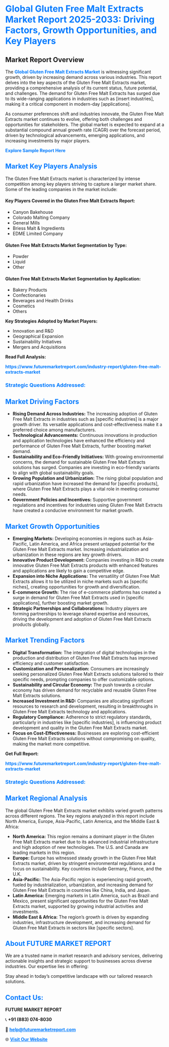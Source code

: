 <h1 style="color: #007BFF;">Global Gluten Free Malt Extracts Market Report 2025-2033: Driving Factors, Growth Opportunities, and Key Players</h1>

<section id="overview">
<h2>Market Report Overview</h2>
<p>The <a href="https://www.futuremarketreport.com/industry-report/gluten-free-malt-extracts-market" style="color: #007BFF; text-decoration: none;"><strong>Global Gluten Free Malt Extracts Market</strong></a> is witnessing significant growth, driven by increasing demand across various industries. This report delves into the key aspects of the Gluten Free Malt Extracts market, providing a comprehensive analysis of its current status, future potential, and challenges. The demand for Gluten Free Malt Extracts has surged due to its wide-ranging applications in industries such as [insert industries], making it a critical component in modern-day [applications].</p>
<p>As consumer preferences shift and industries innovate, the Gluten Free Malt Extracts market continues to evolve, offering both challenges and opportunities for stakeholders. The global market is expected to expand at a substantial compound annual growth rate (CAGR) over the forecast period, driven by technological advancements, emerging applications, and increasing investments by major players.</p>
</section>

<section id="overview">
<p><a href="https://www.futuremarketreport.com/request-sample/reportId=89012" style="color: #007BFF; text-decoration: none;"><strong>Explore Sample Report Here</strong></a></p>
</section>

<section id="key-players">
<h2 style="color: #007BFF;">Market Key Players Analysis</h2>
<p>The Gluten Free Malt Extracts market is characterized by intense competition among key players striving to capture a larger market share. Some of the leading companies in the market include:</p>
<h4>Key Players Covered in the Gluten Free Malt Extracts Report:</h4>
<ul><li>Canyon Bakehouse</li><li>Colorado Malting Company</li><li>General Mills</li><li>Briess Malt &amp; Ingredients</li><li>EDME Limited Company</li></ul>
<h4>Gluten Free Malt Extracts Market Segmentation by Type:</h4>
<ul><li>Powder</li><li>Liquid</li><li>Other</li></ul>

<h4>Gluten Free Malt Extracts Market Segmentation by Application:</h4>
<ul><li>Bakery Products</li><li>Confectionaries</li><li>Beverages and Health Drinks</li><li>Cosmetics</li><li>Others</li></ul>
<p><strong>Key Strategies Adopted by Market Players:</strong></p>
<ul>
<li>Innovation and R&D</li>
<li>Geographical Expansion</li>
<li>Sustainability Initiatives</li>
<li>Mergers and Acquisitions</li>
</ul>
</section>

<section>
<p><strong>Read Full Analysis: </strong></p><a href="https://www.futuremarketreport.com/industry-report/gluten-free-malt-extracts-market" style="color: #007BFF; text-decoration: none;"><strong>https://www.futuremarketreport.com/industry-report/gluten-free-malt-extracts-market</strong></a>
<h3 style="color: #007BFF;">Strategic Questions Addressed:</h3>
</section>

<section id="driving-factors">
<h2 style="color: #007BFF;">Market Driving Factors</h2>
<ul>
<li><strong>Rising Demand Across Industries:</strong> The increasing adoption of Gluten Free Malt Extracts in industries such as [specific industries] is a major growth driver. Its versatile applications and cost-effectiveness make it a preferred choice among manufacturers.</li>
<li><strong>Technological Advancements:</strong> Continuous innovations in production and application technologies have enhanced the efficiency and performance of Gluten Free Malt Extracts, further boosting market demand.</li>
<li><strong>Sustainability and Eco-Friendly Initiatives:</strong> With growing environmental concerns, the demand for sustainable Gluten Free Malt Extracts solutions has surged. Companies are investing in eco-friendly variants to align with global sustainability goals.</li>
<li><strong>Growing Population and Urbanization:</strong> The rising global population and rapid urbanization have increased the demand for [specific products], where Gluten Free Malt Extracts plays a vital role in meeting consumer needs.</li>
<li><strong>Government Policies and Incentives:</strong> Supportive government regulations and incentives for industries using Gluten Free Malt Extracts have created a conducive environment for market growth.</li>
</ul>
</section>

<section id="growth-opportunities">
<h2 style="color: #007BFF;">Market Growth Opportunities</h2>
<ul>
<li><strong>Emerging Markets:</strong> Developing economies in regions such as Asia-Pacific, Latin America, and Africa present untapped potential for the Gluten Free Malt Extracts market. Increasing industrialization and urbanization in these regions are key growth drivers.</li>
<li><strong>Innovative Product Development:</strong> Companies investing in R&D to create innovative Gluten Free Malt Extracts products with enhanced features and applications are likely to gain a competitive edge.</li>
<li><strong>Expansion into Niche Applications:</strong> The versatility of Gluten Free Malt Extracts allows it to be utilized in niche markets such as [specific niches], creating opportunities for growth and diversification.</li>
<li><strong>E-commerce Growth:</strong> The rise of e-commerce platforms has created a surge in demand for Gluten Free Malt Extracts used in [specific applications], further boosting market growth.</li>
<li><strong>Strategic Partnerships and Collaborations:</strong> Industry players are forming partnerships to leverage shared expertise and resources, driving the development and adoption of Gluten Free Malt Extracts products globally.</li>
</ul>
</section>

<section id="trending-factors">
<h2 style="color: #007BFF;">Market Trending Factors</h2>
<ul>
<li><strong>Digital Transformation:</strong> The integration of digital technologies in the production and distribution of Gluten Free Malt Extracts has improved efficiency and customer satisfaction.</li>
<li><strong>Customization and Personalization:</strong> Consumers are increasingly seeking personalized Gluten Free Malt Extracts solutions tailored to their specific needs, prompting companies to offer customizable options.</li>
<li><strong>Sustainability and Circular Economy:</strong> The push towards a circular economy has driven demand for recyclable and reusable Gluten Free Malt Extracts solutions.</li>
<li><strong>Increased Investment in R&D:</strong> Companies are allocating significant resources to research and development, resulting in breakthroughs in Gluten Free Malt Extracts technology and applications.</li>
<li><strong>Regulatory Compliance:</strong> Adherence to strict regulatory standards, particularly in industries like [specific industries], is influencing product development and quality in the Gluten Free Malt Extracts market.</li>
<li><strong>Focus on Cost-Effectiveness:</strong> Businesses are exploring cost-efficient Gluten Free Malt Extracts solutions without compromising on quality, making the market more competitive.</li>
</ul>
</section>

<section>
<p><strong>Get Full Report: </strong></p><a href="https://www.futuremarketreport.com/industry-report/gluten-free-malt-extracts-market" style="color: #007BFF; text-decoration: none;"><strong>https://www.futuremarketreport.com/industry-report/gluten-free-malt-extracts-market</strong></a>
<h3 style="color: #007BFF;">Strategic Questions Addressed:</h3>
</section>


<section id="regional-analysis">
<h2 style="color: #007BFF;">Market Regional Analysis</h2>
<p>The global Gluten Free Malt Extracts market exhibits varied growth patterns across different regions. The key regions analyzed in this report include North America, Europe, Asia-Pacific, Latin America, and the Middle East & Africa:</p>
<ul>
<li><strong>North America:</strong> This region remains a dominant player in the Gluten Free Malt Extracts market due to its advanced industrial infrastructure and high adoption of new technologies. The U.S. and Canada are leading markets in this region.</li>
<li><strong>Europe:</strong> Europe has witnessed steady growth in the Gluten Free Malt Extracts market, driven by stringent environmental regulations and a focus on sustainability. Key countries include Germany, France, and the U.K.</li>
<li><strong>Asia-Pacific:</strong> The Asia-Pacific region is experiencing rapid growth, fueled by industrialization, urbanization, and increasing demand for Gluten Free Malt Extracts in countries like China, India, and Japan.</li>
<li><strong>Latin America:</strong> Emerging markets in Latin America, such as Brazil and Mexico, present significant opportunities for the Gluten Free Malt Extracts market, supported by growing industrial activities and investments.</li>
<li><strong>Middle East & Africa:</strong> The region’s growth is driven by expanding industries, infrastructure development, and increasing demand for Gluten Free Malt Extracts in sectors like [specific sectors].</li>
</ul>
</section>

<footer>
<h2 style="color: #007BFF;">About FUTURE MARKET REPORT</h2>
<p>We are a trusted name in market research and advisory services, delivering actionable insights and strategic support to businesses across diverse industries. Our expertise lies in offering:</p>

<p>Stay ahead in today’s competitive landscape with our tailored research solutions.</p>

<h2 style="color: #007BFF;">Contact Us:</h2>
<p><strong>FUTURE MARKET REPORT</strong></p>
<p>📞 <strong>+91 (883) 074-8030</strong></p>
<p>📧 <strong><a href="mailto:help@futuremarketreport.com" style="color: #007BFF;">help@futuremarketreport.com</a></strong></p>
<p>🌐 <strong><a href="https://www.futuremarketreport.com/" style="color: #007BFF;">Visit Our Website</a></strong></p>
</footer>